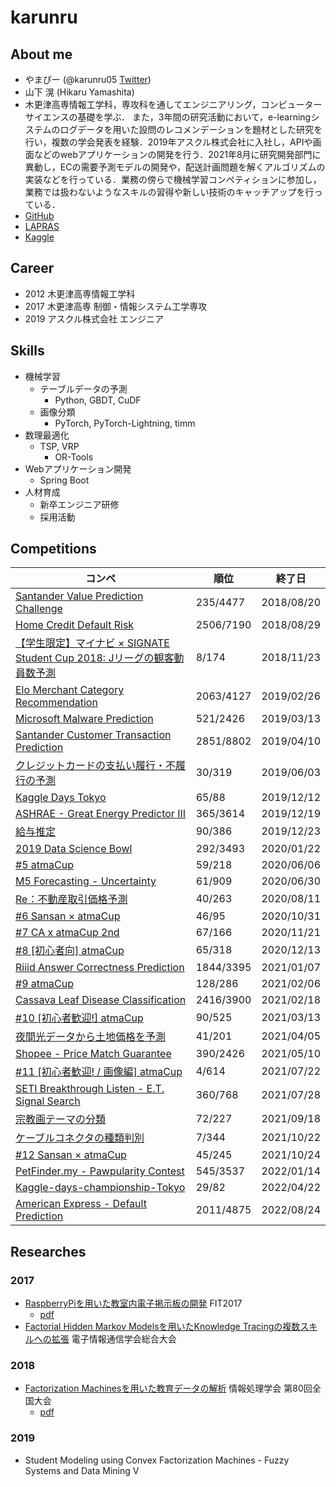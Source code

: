 # karunru

## About me

- やまぴー (@karunru05 [Twitter](https://twitter.com/karunru05))
- 山下 滉 (Hikaru Yamashita)
- 木更津高専情報工学科，専攻科を通してエンジニアリング，コンピューターサイエンスの基礎を学ぶ．
  また，3年間の研究活動において，e-learningシステムのログデータを用いた設問のレコメンデーションを題材とした研究を行い，複数の学会発表を経験．2019年アスクル株式会社に入社し，APIや画面などのwebアプリケーションの開発を行う．2021年8月に研究開発部門に異動し，ECの需要予測モデルの開発や，配送計画問題を解くアルゴリズムの実装などを行っている．業務の傍らで機械学習コンペティションに参加し，業務では扱わないようなスキルの習得や新しい技術のキャッチアップを行っている．
- [GitHub](https://github.com/karunru/)
- [LAPRAS](https://lapras.com/public/GV6GQ3L)
- [Kaggle](https://www.kaggle.com/karunru)

## Career

- 2012 木更津高専情報工学科
- 2017 木更津高専 制御・情報システム工学専攻
- 2019 アスクル株式会社 エンジニア

## Skills

- 機械学習
  - テーブルデータの予測
    - Python, GBDT, CuDF
  - 画像分類
    - PyTorch, PyTorch-Lightning, timm
- 数理最適化
  - TSP, VRP
    - OR-Tools
- Webアプリケーション開発
  - Spring Boot
- 人材育成
  - 新卒エンジニア研修
  - 採用活動

## Competitions

| コンペ                                                       | 順位      | 終了日     |
| ------------------------------------------------------------ | --------- | ---------- |
| [Santander Value Prediction Challenge](https://www.kaggle.com/c/santander-value-prediction-challenge) | 235/4477  | 2018/08/20 |
| [Home Credit Default Risk](https://www.kaggle.com/c/home-credit-default-risk) | 2506/7190 | 2018/08/29 |
| [【学生限定】マイナビ × SIGNATE Student Cup 2018: Jリーグの観客動員数予測](https://signate.jp/competitions/137) | 8/174     | 2018/11/23 |
| [Elo Merchant Category Recommendation](https://www.kaggle.com/c/elo-merchant-category-recommendation) | 2063/4127 | 2019/02/26 |
| [Microsoft Malware Prediction](https://www.kaggle.com/competitions/microsoft-malware-prediction/) | 521/2426  | 2019/03/13 |
| [Santander Customer Transaction Prediction](https://www.kaggle.com/c/santander-customer-transaction-prediction) | 2851/8802 | 2019/04/10 |
| [クレジットカードの支払い履行・不履行の予測](https://comp.probspace.com/competitions/credit_default_risk) | 30/319    | 2019/06/03 |
| [Kaggle Days Tokyo](https://www.kaggle.com/c/kaggle-days-tokyo) | 65/88     | 2019/12/12 |
| [ASHRAE - Great Energy Predictor III](https://www.kaggle.com/c/ashrae-energy-prediction) | 365/3614  | 2019/12/19 |
| [給与推定](https://comp.probspace.com/competitions/salary-prediction) | 90/386    | 2019/12/23 |
| [2019 Data Science Bowl](https://www.kaggle.com/c/data-science-bowl-2019) | 292/3493  | 2020/01/22 |
| [#5 atmaCup](https://www.guruguru.science/competitions/10/)  | 59/218    | 2020/06/06 |
| [M5 Forecasting - Uncertainty](https://www.kaggle.com/c/m5-forecasting-uncertainty) | 61/909    | 2020/06/30 |
| [Re：不動産取引価格予測](https://comp.probspace.com/competitions/re_real_estate_2020) | 40/263    | 2020/08/11 |
| [#6 Sansan × atmaCup](https://www.guruguru.science/competitions/11/) | 46/95     | 2020/10/31 |
| [#7 CA x atmaCup 2nd](https://www.guruguru.science/competitions/12/) | 67/166    | 2020/11/21 |
| [#8 [初心者向] atmaCup](https://www.guruguru.science/competitions/13/) | 65/318    | 2020/12/13 |
| [Riiid Answer Correctness Prediction](https://www.kaggle.com/c/riiid-test-answer-prediction/) | 1844/3395 | 2021/01/07 |
| [#9 atmaCup](https://www.guruguru.science/competitions/14/)  | 128/286   | 2021/02/06 |
| [Cassava Leaf Disease Classification](https://www.kaggle.com/competitions/cassava-leaf-disease-classification/) | 2416/3900 | 2021/02/18 |
| [#10 [初心者歓迎!] atmaCup](https://www.guruguru.science/competitions/16) | 90/525    | 2021/03/13 |
| [夜間光データから土地価格を予測](https://solafune.com/competitions/b7d27315-f266-4aeb-bd1a-6399575d7fbc) | 41/201    | 2021/04/05 |
| [Shopee - Price Match Guarantee](https://www.kaggle.com/c/shopee-product-matching/) | 390/2426  | 2021/05/10 |
| [#11 [初心者歓迎! / 画像編] atmaCup](https://www.guruguru.science/competitions/17/) | 4/614     | 2021/07/22 |
| [SETI Breakthrough Listen - E.T. Signal Search](https://www.kaggle.com/c/seti-breakthrough-listen/) | 360/768   | 2021/07/28 |
| [宗教画テーマの分類](https://comp.probspace.com/competitions/religious_art) | 72/227    | 2021/09/18 |
| [ケーブルコネクタの種類判別](https://www.nishika.com/competitions/19/summary) | 7/344     | 2021/10/22 |
| [#12 Sansan × atmaCup](https://www.guruguru.science/competitions/18/) | 45/245    | 2021/10/24 |
| [PetFinder.my - Pawpularity Contest](https://www.kaggle.com/c/petfinder-pawpularity-score/) | 545/3537  | 2022/01/14 |
| [Kaggle-days-championship-Tokyo](https://www.kaggle.com/competitions/gapsingaps) | 29/82     | 2022/04/22 |
| [American Express - Default Prediction](https://www.kaggle.com/competitions/amex-default-prediction) | 2011/4875 | 2022/08/24 |



## Researches

### 2017

- [RaspberryPiを用いた教室内電子掲示板の開発](https://www.ipsj.or.jp/event/fit/fit2017/FIT2017_program_web/data/html/abstract/N-001.html) FIT2017
  - [pdf](https://www.ieice.org/publications/conference-FIT-DVDs/FIT2017/data/pdf/N-001.pdf)
- [Factorial Hidden Markov Modelsを用いたKnowledge Tracingの複数スキルへの拡張](http://www.gakkai-web.net/gakkai/ieice/G_2017/Settings/ab/d_15_034.html) 電子情報通信学会総合大会

### 2018

- [Factorization Machinesを用いた教育データの解析](https://www.ipsj.or.jp/event/taikai/80/ipsj_web2018/data/pdf/6ZC-03.html) 情報処理学会 第80回全国大会
  - [pdf](https://ipsj.ixsq.nii.ac.jp/ej/?action=repository_uri&item_id=189066&file_id=1&file_no=1)

### 2019

- Student Modeling using Convex Factorization Machines -  Fuzzy Systems and Data Mining V